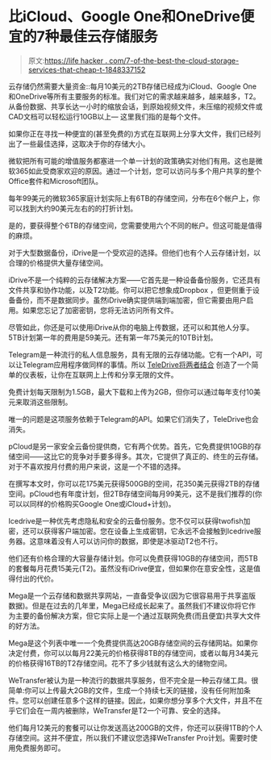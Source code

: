 # 比iCloud、Google One和OneDrive便宜的7种最佳云存储服务

> 原文:[https://life hacker . com/7-of-the-best-the-cloud-storage-services-that-cheap-t-1848337152](https://lifehacker.com/7-of-the-best-cloud-storage-services-that-are-cheaper-t-1848337152)

云存储仍然需要大量资金::每月10美元的2TB存储已经成为iCloud、Google One和OneDrive等所有主要服务的标准。我们对它的需求越来越多，越来越多，T2。从备份数据、共享长达一小时的缩放会话，到原始视频文件，未压缩的视频文件或CAD文档可以轻松运行10GB以上— 这里我们指的是每个文件。

如果你正在寻找一种便宜的(甚至免费的)方式在互联网上分享大文件，我们已经列出了一些最佳选择，这取决于你的存储大小。

微软把所有可能的增值服务都塞进一个单一计划的政策确实对他们有用。这也是微软365如此受商家欢迎的原因。通过一个计划，您可以访问与多个用户共享的整个Office套件和Microsoft团队。

每年99美元的微软365家庭计划实际上有6TB的存储空间，分布在6个帐户上，你可以找到大约90美元左右的的打折计划。

是的，要获得整个6TB的存储空间，您需要使用六个不同的帐户。但这可能是值得的麻烦。

对于大型数据备份，iDrive是一个受欢迎的选择。但他们也有个人云存储计划，以合理的价格提供大量存储空间。

iDrive不是一个纯粹的云存储解决方案——它首先是一种设备备份服务，它还具有文件共享和协作功能，以及T2功能。你可以把它想象成Dropbox ，但更侧重于设备备份，而不是数据同步。虽然iDrive确实提供端到端加密，但它需要由用户启用。如果您忘记了加密密钥，您将无法访问所有文件。

尽管如此，你还是可以使用iDrive从你的电脑上传数据，还可以和其他人分享。5TB计划第一年的费用是59美元。还有第一年75美元的10TB计划。

Telegram是一种流行的私人信息服务，具有无限的云存储功能。它有一个API，可以让Telegram应用程序做同样的事情。所以 [TeleDrive将两者结合](https://lifehacker.com/you-can-actually-get-free-unlimited-cloud-storage-from-1848337055) 创造了一个简单的仪表板，让你在互联网上上传和分享无限的文件。

免费计划每天限制为1.5GB，最大下载和上传为2GB，但你可以通过每年支付10美元来取消这些限制。

唯一的问题是这项服务依赖于Telegram的API。如果它们消失了，TeleDrive也会消失。

pCloud是另一家安全云备份提供商，它有两个优势。首先，它免费提供10GB的存储空间——这比它的竞争对手要多得多。其次，它提供了真正的、终生的云存储。对于不喜欢按月付费的用户来说，这是一个不错的选择。

在撰写本文时，你可以花175美元获得500GB的空间，花350美元获得2TB的存储空间。pCloud也有年度计划，但2TB存储空间每月99美元，这不是我们推荐的(你可以以同样的价格购买Google One或iCloud+计划)。

Icedrive是一种优先考虑隐私和安全的云备份服务。您不仅可以获得twofish加密，还可以获得客户端加密。您在设备上生成密钥，它永远不会接触到Icedrive服务器。这意味着没有人可以访问你的数据，即使是冰驱动T2也不行。

他们还有价格合理的大容量存储计划。你可以免费获得10GB的存储空间，而5TB的套餐每月花费15美元(T2)。虽然没有iDrive便宜，但如果你在意安全性，这是值得付出的代价。

Mega是一个云存储和数据共享网站，一直备受争议(因为它很容易用于共享盗版数据)。但是在过去的几年里，Mega已经成长起来了。虽然我们不建议你将它作为主要的备份解决方案，但它实际上是一个通过互联网免费(而且便宜)共享大文件的好方法。

Mega是这个列表中唯一一个免费提供高达20GB存储空间的云存储网站。如果你决定付费，你可以以每月22美元的价格获得8TB的存储空间，或者以每月34美元的价格获得16TB的T2存储空间。花不了多少钱就有这么大的储物空间。

WeTransfer被认为是一种流行的数据共享服务，但不完全是一种云存储工具。很简单:你可以上传最大2GB的文件，生成一个持续七天的链接，没有任何附加条件。您可以创建任意多个这样的链接。因此，如果你想分享多个大文件，并且不在乎它们会在一周内被删除，WeTransfer是T2一个可靠、安全的选择。

他们每月12美元的套餐可以让你发送高达200GB的文件，你还可以获得1TB的个人存储空间。这并不便宜，所以我们不建议您选择WeTransfer Pro计划。需要时使用免费服务即可。